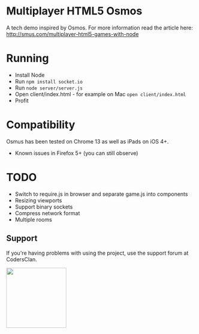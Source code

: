 # Multiplayer HTML5 Osmos

A tech demo inspired by Osmos.  For more information read the article here: http://smus.com/multiplayer-html5-games-with-node

# Running

* Install Node
* Run `npm install socket.io`
* Run `node server/server.js`
* Open client/index.html - for example on Mac `open client/index.html`
* Profit

# Compatibility

Osmus has been tested on Chrome 13 as well as iPads on iOS 4+.

* Known issues in Firefox 5+ (you can still observe)

# TODO

* Switch to require.js in browser and separate game.js into components
* Resizing viewports
* Support binary sockets
* Compress network format
* Multiple rooms

## Support

If you're having problems with using the project, use the support forum at CodersClan.

<a href="http://codersclan.net/forum/index.php?repo_id=28"><img src="http://www.codersclan.net/graphics/getSupport_blue_big.png" width="160"></a>
